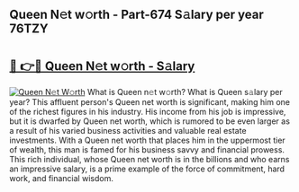 ## Queen N𝚎t w𝚘rth - Part-674 S𝚊lary per year 76TZY

# <h2><a href="http://gc3lxj.nevu.top/?p=Queen">🔗 👉🔴 Queen N𝚎t w𝚘rth - S𝚊lary</a></h2>

[![Queen N𝚎t W𝚘rth](https://i.imgur.com/Oavwk0R.jpeg)](http://gc3lxj.nevu.top/?p=Queen)
What is Queen n𝚎t w𝚘rth? What is Queen s𝚊lary per year?
This affluent person's Queen net worth is significant, making him one of the richest figures in his industry. His income from his job is impressive, but it is dwarfed by Queen net worth, which is rumored to be even larger as a result of his varied business activities and valuable real estate investments. With a Queen net worth that places him in the uppermost tier of wealth, this man is famed for his business savvy and financial prowess. This rich individual, whose Queen net worth is in the billions and who earns an impressive salary, is a prime example of the force of commitment, hard work, and financial wisdom.
